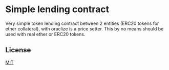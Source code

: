 # Simple lending contract

Very simple token lending contract between 2 entities (ERC20 tokens for ether collateral), with oraclize is a price setter.
This by no means should be used with real ether or ERC20 tokens.

## License
[MIT](https://choosealicense.com/licenses/mit/)